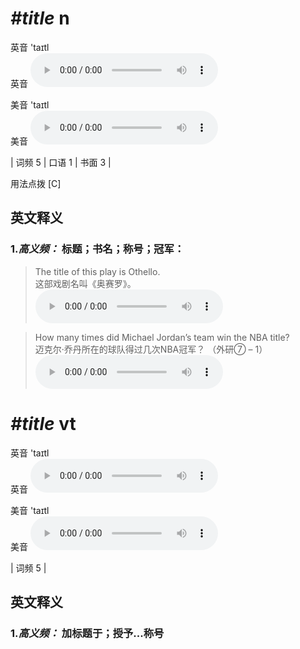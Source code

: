 # ***\#title*** n
英音 'taɪtl  
英音
<audio src="./media/title-B.aac" controls="controls"></audio>

美音 'taɪtl  
美音
<audio src="./media/title.aac" controls="controls"></audio>



| 词频 5 | 口语 1 | 书面 3 |  

用法点拨  [C]

英文释义
---
### 1.*高义频：* **标题；书名；称号；冠军：**  

 > The title of this play is Othello.   
 > 这部戏剧名叫《奥赛罗》。    
<audio src="./media/title-1.aac" controls="controls"></audio>

 > How many times did Michael Jordan’s team win the NBA title?   
 > 迈克尔·乔丹所在的球队得过几次NBA冠军？  （外研⑦ – 1）  
<audio src="./media/title-2.aac" controls="controls"></audio>


# ***\#title*** vt
英音 'taɪtl  
英音
<audio src="./media/title-B.aac" controls="controls"></audio>

美音 'taɪtl  
美音
<audio src="./media/title.aac" controls="controls"></audio>



| 词频 5 |  

英文释义
---
### 1.*高义频：* **加标题于；授予...称号**  


